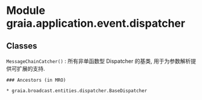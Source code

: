 Module graia.application.event.dispatcher
=========================================

Classes
-------

`MessageChainCatcher()`
:   所有非单函数型 Dispatcher 的基类, 用于为参数解析提供可扩展的支持.

    ### Ancestors (in MRO)

    * graia.broadcast.entities.dispatcher.BaseDispatcher